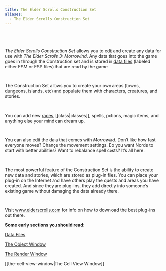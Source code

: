 ```yaml
---
title: The Elder Scrolls Construction Set
aliases:
  - The Elder Scrolls Construction Set
---
```

# 

&nbsp;

*The Elder Scrolls Construction Set* allows you to edit and create any data for use with *The Elder Scrolls 3: Morrowind*. Any data that goes into the game goes in through the Construction set and is stored in [data files](<DataFiles.md>) (labeled either ESM or ESP files) that are read by the game.

&nbsp;

The Construction Set allows you to create your own areas (towns, dungeons, islands, etc) and populate them with characters, creatures, and stories.

&nbsp;

You can add new [races](<Race.md>), [[class|classes]], spells, potions, magic items, and anything else your mind can dream up.&nbsp;

&nbsp;

You can also edit the data that comes with *Morrowind*. Don’t like how fast everyone moves? Change the movement settings. Do you want Nords to start with better abilities? Want to rebalance spell costs? It’s all here.

&nbsp;

The most powerful feature of the Construction Set is the ability to create new data and stories, which are stored as plug-in files. You can place your plug-in on the Internet and have others play the quests and areas you have created. And since they are plug-ins, they add directly into someone’s existing game without damaging the data already there.

&nbsp;

Visit www.elderscrolls.com for info on how to download the best plug-ins out there.

**Some early sections you should read:**

[Data Files](<DataFiles.md>)

[The Object Window](<ObjectWindow.md>)

[The Render Window](<RenderWindow.md>)

[[the-cell-view-window|The Cell View Window]]
